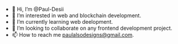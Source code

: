 - 👋 Hi, I’m @Paul-Desii
- 👀 I’m interested in web and blockchain development.
- 🌱 I’m currently learning web deelopment.
- 💞️ I’m looking to collaborate on any frontend development project.
- 📫 How to reach me paulalsodesigns@gmail.com.

<!---
Paul-Desii/Paul-Desii is a ✨ special ✨ repository because its `README.md` (this file) appears on your GitHub profile.
You can click the Preview link to take a look at your changes.
--->
